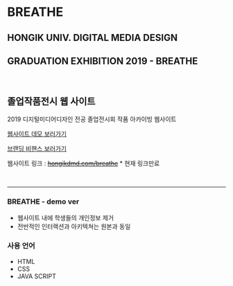 # BREATHE
## HONGIK UNIV. DIGITAL MEDIA DESIGN
## GRADUATION EXHIBITION 2019 - BREATHE

<br>

## 졸업작품전시 웹 사이트
2019 디지털미디어디자인 전공 졸업전시회 작품 아카이빙 웹사이트
<br>

[웹사이트 데모 보러가기](링크)

[브랜딩 비핸스 보러가기](https://www.behance.net/gallery/87076155/BREATHE-Hongik-DMD-Graduation-Exhibition)

웹사이트 링크 : ~~[hongikdmd.com/breathe](데모사이트)~~ * 현재 링크만료

<br>

---

### BREATHE - demo ver
- 웹사이트 내에 학생들의 개인정보 제거
- 전반적인 인터랙션과 아키텍쳐는 원본과 동일

### 사용 언어
- HTML
- CSS
- JAVA SCRIPT
